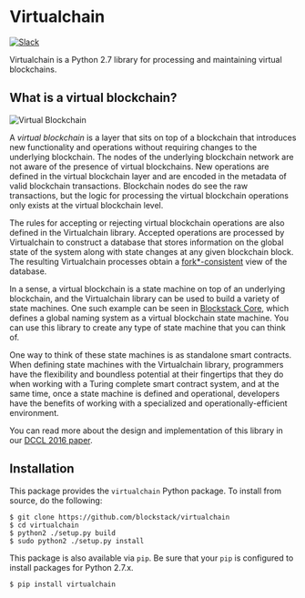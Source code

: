 # Virtualchain

[![Slack](https://img.shields.io/badge/join-slack-e32072.svg?style=flat)](http://slack.blockstack.org/)

Virtualchain is a Python 2.7 library for processing and maintaining virtual blockchains.

## What is a virtual blockchain?

![Virtual Blockchain](https://blockstack.org/images/article-diagrams/virtual-blockchain.png)

A *virtual blockchain* is a layer that sits on top of a blockchain that introduces new functionality and operations without requiring changes to the underlying blockchain. The nodes of the underlying blockchain network are not aware of the presence of virtual blockchains. New operations are defined in the virtual blockchain layer and are encoded in the metadata of valid blockchain transactions. Blockchain nodes do see the raw transactions, but the logic for processing the virtual blockchain operations only exists at the virtual blockchain level.

The rules for accepting or rejecting virtual blockchain operations are also defined in the Virtualchain library. Accepted operations are processed by Virtualchain to construct a database that stores information on the global state of the system along with state changes at any given blockchain block.  The resulting Virtualchain processes obtain a [fork\*-consistent](http://www.scs.stanford.edu/~jinyuan/bft2f.pdf) view of the database.

In a sense, a virtual blockchain is a state machine on top of an underlying blockchain, and the Virtualchain library can be used to build a variety of state machines. One such example can be seen in [Blockstack Core](http://github.com/blockstack/blockstack-core), which defines a global naming system as a virtual blockchain state machine.  You can use this library to create any type of state machine that you can think of.

One way to think of these state machines is as standalone smart contracts. When defining state machines with the Virtualchain library, programmers have the flexibility and boundless potential at their fingertips that they do when working with a Turing complete smart contract system, and at the same time, once a state machine is defined and operational, developers have the benefits of working with a specialized and operationally-efficient environment.

You can read more about the design and implementation of this library in our [DCCL 2016 paper](https://blockstack.org/virtualchain_dccl16.pdf).

## Installation

This package provides the `virtualchain` Python package.  To install from
source, do the following:

```
$ git clone https://github.com/blockstack/virtualchain
$ cd virtualchain
$ python2 ./setup.py build
$ sudo python2 ./setup.py install
```

This package is also available via `pip`.  Be sure that your `pip` is configured
to install packages for Python 2.7.x.

```
$ pip install virtualchain
```
